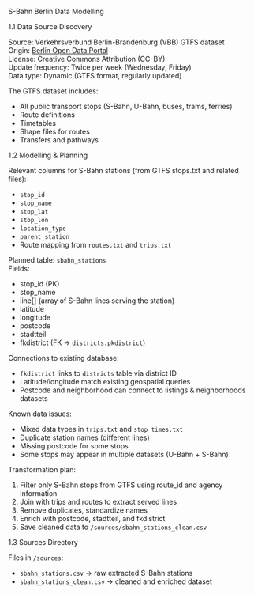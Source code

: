 S-Bahn Berlin Data Modelling

1.1 Data Source Discovery

Source: Verkehrsverbund Berlin-Brandenburg (VBB) GTFS dataset  
Origin: [Berlin Open Data Portal](https://daten.berlin.de/datensaetze/vbb-fahrplandaten-via-gtfs)  
License: Creative Commons Attribution (CC-BY)  
Update frequency: Twice per week (Wednesday, Friday)  
Data type: Dynamic (GTFS format, regularly updated)

The GTFS dataset includes:
- All public transport stops (S-Bahn, U-Bahn, buses, trams, ferries)
- Route definitions
- Timetables
- Shape files for routes
- Transfers and pathways

1.2 Modelling & Planning

Relevant columns for S-Bahn stations (from GTFS stops.txt and related files):
- `stop_id`
- `stop_name`
- `stop_lat`
- `stop_lon`
- `location_type`
- `parent_station`
- Route mapping from `routes.txt` and `trips.txt`

Planned table: `sbahn_stations`  
Fields:
- stop_id (PK)
- stop_name
- line[] (array of S-Bahn lines serving the station)
- latitude
- longitude
- postcode
- stadtteil
- fkdistrict (FK → `districts.pkdistrict`)

Connections to existing database:
- `fkdistrict` links to `districts` table via district ID
- Latitude/longitude match existing geospatial queries
- Postcode and neighborhood can connect to listings & neighborhoods datasets

Known data issues:
- Mixed data types in `trips.txt` and `stop_times.txt`
- Duplicate station names (different lines)
- Missing postcode for some stops
- Some stops may appear in multiple datasets (U-Bahn + S-Bahn)

Transformation plan:
1. Filter only S-Bahn stops from GTFS using route_id and agency information
2. Join with trips and routes to extract served lines
3. Remove duplicates, standardize names
4. Enrich with postcode, stadtteil, and fkdistrict
5. Save cleaned data to `/sources/sbahn_stations_clean.csv`

1.3 Sources Directory

Files in `/sources`:
- `sbahn_stations.csv` → raw extracted S-Bahn stations
- `sbahn_stations_clean.csv` → cleaned and enriched dataset
